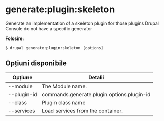 # generate:plugin:skeleton
Generate an implementation of a skeleton plugin for those plugins Drupal Console do not have a specific generator

**Folosire:**
```
$ drupal generate:plugin:skeleton [options]
```

## Opțiuni disponibile
Opțiune | Detalii
-------|-------------
--module | The Module name.
--plugin-id | commands.generate.plugin.options.plugin-id
--class | Plugin class name
--services | Load services from the container.
